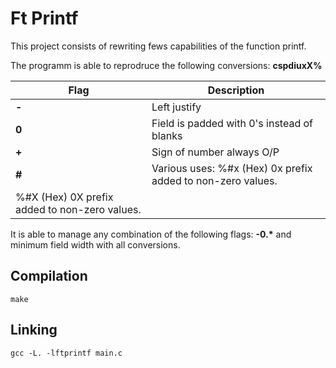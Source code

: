 # Ft Printf

This project consists of rewriting fews capabilities of the function printf.

The programm is able to reprodruce the following conversions: **cspdiuxX%**

| Flag  | Description														 |
|-------|--------------------------------------------------------------------|
| **-** | Left justify         |
| **0** | Field is padded with 0's instead of blanks             |
| **+** | Sign of number always O/P |
| **#** | Various uses: %#x (Hex)   0x prefix added to non-zero values.
	  %#X (Hex)   0X prefix added to non-zero values.                            |

It is able to manage any combination of the following flags: **-0.\*** and minimum field
width with all conversions.

## Compilation
`make`

## Linking
`gcc -L. -lftprintf main.c`
